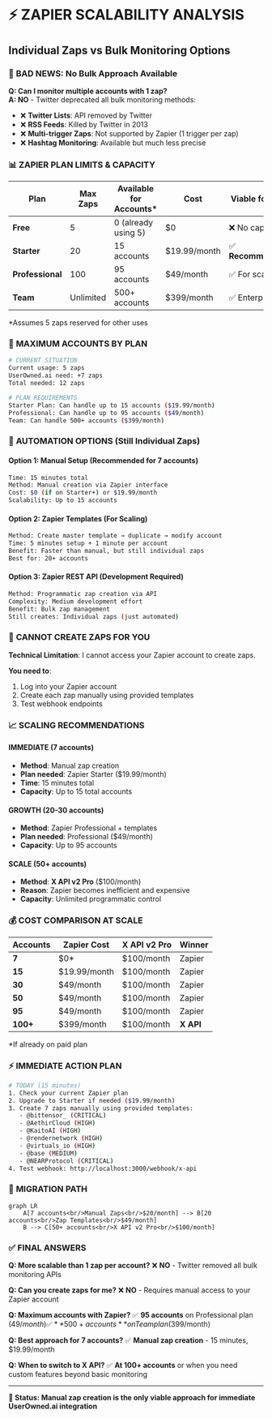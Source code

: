# ⚡ ZAPIER SCALABILITY ANALYSIS
## Individual Zaps vs Bulk Monitoring Options

### 🚫 **BAD NEWS: No Bulk Approach Available**

**Q: Can I monitor multiple accounts with 1 zap?**  
**A: NO** - Twitter deprecated all bulk monitoring methods:

- ❌ **Twitter Lists**: API removed by Twitter
- ❌ **RSS Feeds**: Killed by Twitter in 2013
- ❌ **Multi-trigger Zaps**: Not supported by Zapier (1 trigger per zap)
- ❌ **Hashtag Monitoring**: Available but much less precise

### 📊 **ZAPIER PLAN LIMITS & CAPACITY**

| Plan | Max Zaps | Available for Accounts* | Cost | Viable for You |
|------|----------|------------------------|------|----------------|
| **Free** | 5 | 0 (already using 5) | $0 | ❌ No capacity |
| **Starter** | 20 | 15 accounts | $19.99/month | ✅ **Recommended** |
| **Professional** | 100 | 95 accounts | $49/month | ✅ For scaling |
| **Team** | Unlimited | 500+ accounts | $399/month | ✅ Enterprise |

*Assumes 5 zaps reserved for other uses

### 🎯 **MAXIMUM ACCOUNTS BY PLAN**

```bash
# CURRENT SITUATION
Current usage: 5 zaps
UserOwned.ai need: +7 zaps  
Total needed: 12 zaps

# PLAN REQUIREMENTS
Starter Plan: Can handle up to 15 accounts ($19.99/month)
Professional: Can handle up to 95 accounts ($49/month)
Team: Can handle 500+ accounts ($399/month)
```

### 🤖 **AUTOMATION OPTIONS (Still Individual Zaps)**

#### **Option 1: Manual Setup (Recommended for 7 accounts)**
```bash
Time: 15 minutes total
Method: Manual creation via Zapier interface
Cost: $0 (if on Starter+) or $19.99/month
Scalability: Up to 15 accounts
```

#### **Option 2: Zapier Templates (For Scaling)**
```bash
Method: Create master template → duplicate → modify account
Time: 5 minutes setup + 1 minute per account
Benefit: Faster than manual, but still individual zaps
Best for: 20+ accounts
```

#### **Option 3: Zapier REST API (Development Required)**
```bash
Method: Programmatic zap creation via API
Complexity: Medium development effort
Benefit: Bulk zap management
Still creates: Individual zaps (just automated)
```

### 🚫 **CANNOT CREATE ZAPS FOR YOU**

**Technical Limitation**: I cannot access your Zapier account to create zaps.

**You need to**:
1. Log into your Zapier account
2. Create each zap manually using provided templates
3. Test webhook endpoints

### 📈 **SCALING RECOMMENDATIONS**

#### **IMMEDIATE (7 accounts)**
- **Method**: Manual zap creation
- **Plan needed**: Zapier Starter ($19.99/month)
- **Time**: 15 minutes total
- **Capacity**: Up to 15 total accounts

#### **GROWTH (20-30 accounts)**  
- **Method**: Zapier Professional + templates
- **Plan needed**: Professional ($49/month)
- **Capacity**: Up to 95 accounts

#### **SCALE (50+ accounts)**
- **Method**: **X API v2 Pro** ($100/month)
- **Reason**: Zapier becomes inefficient and expensive
- **Capacity**: Unlimited programmatic control

### 💰 **COST COMPARISON AT SCALE**

| Accounts | Zapier Cost | X API v2 Pro | Winner |
|----------|-------------|--------------|--------|
| **7** | $0* | $100/month | Zapier |
| **15** | $19.99/month | $100/month | Zapier |
| **30** | $49/month | $100/month | Zapier |
| **50** | $49/month | $100/month | Zapier |
| **95** | $49/month | $100/month | Zapier |
| **100+** | $399/month | $100/month | **X API** |

*If already on paid plan

### ⚡ **IMMEDIATE ACTION PLAN**

```bash
# TODAY (15 minutes)
1. Check your current Zapier plan
2. Upgrade to Starter if needed ($19.99/month)
3. Create 7 zaps manually using provided templates:
   - @bittensor_ (CRITICAL)
   - @AethirCloud (HIGH)
   - @KaitoAI (HIGH) 
   - @rendernetwork (HIGH)
   - @virtuals_io (HIGH)
   - @base (MEDIUM)
   - @NEARProtocol (CRITICAL)
4. Test webhook: http://localhost:3000/webhook/x-api
```

### 🔄 **MIGRATION PATH**

```mermaid
graph LR
    A[7 accounts<br/>Manual Zaps<br/>$20/month] --> B[20 accounts<br/>Zap Templates<br/>$49/month]
    B --> C[50+ accounts<br/>X API v2 Pro<br/>$100/month]
```

### ✅ **FINAL ANSWERS**

**Q: More scalable than 1 zap per account?**
❌ **NO** - Twitter removed all bulk monitoring APIs

**Q: Can you create zaps for me?**
❌ **NO** - Requires manual access to your Zapier account

**Q: Maximum accounts with Zapier?**
✅ **95 accounts** on Professional plan ($49/month)
✅ **500+ accounts** on Team plan ($399/month)

**Q: Best approach for 7 accounts?**
✅ **Manual zap creation** - 15 minutes, $19.99/month

**Q: When to switch to X API?**
✅ **At 100+ accounts** or when you need custom features beyond basic monitoring

---

**🎯 Status: Manual zap creation is the only viable approach for immediate UserOwned.ai integration**